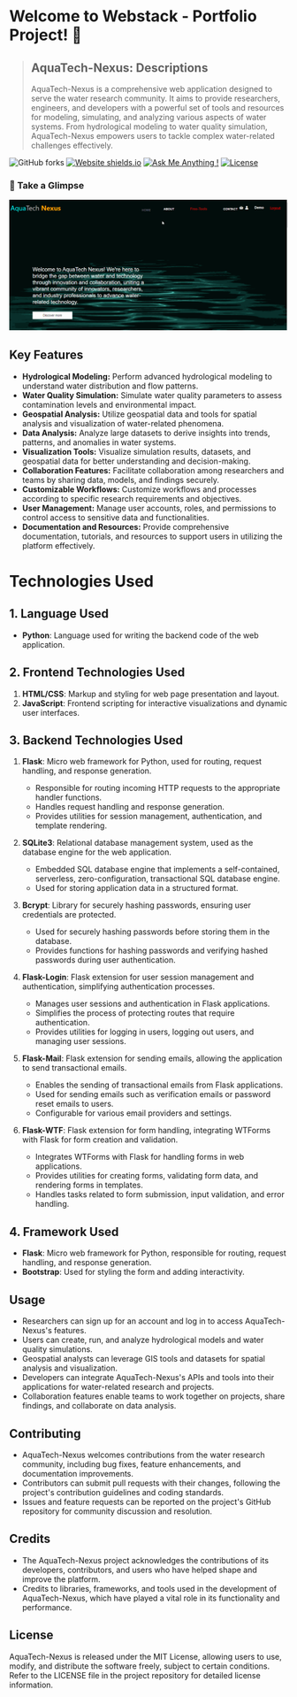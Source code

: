 # Welcome to Webstack - Portfolio Project! 🚀

> ## AquaTech-Nexus: Descriptions
> AquaTech-Nexus is a comprehensive web application designed to serve the water research community. It aims to provide researchers, engineers, and developers with a powerful set of tools and resources for modeling, simulating, and analyzing various aspects of water systems. From hydrological modeling to water quality simulation, AquaTech-Nexus empowers users to tackle complex water-related challenges effectively.

![GitHub forks](https://img.shields.io/github/forks/DemisoDaba/DemisoDaba.github.io)
[![Website shields.io](https://img.shields.io/badge/website-up-yellow)](http://DemisoDaba.github.io/)
[![Ask Me Anything !](https://img.shields.io/badge/ask%20me-linkedin-1abc9c.svg)](https://www.linkedin.com/in/demiso-daba-swre0/)
[![License](http://img.shields.io/:license-mit-blue.svg?style=flat-square)](http://badges.mit-license.org)

### 🌟 Take a Glimpse
<p align="center"> 
  <kbd>
    <a href="https://DemisoDaba/AquaTech-Nexus" target="_blank"><img src="/flaskapp/static/videos/sample.gif" alt="Portfolio Preview">
  </a>
  </kbd>
</p>

## Key Features

- **Hydrological Modeling:** Perform advanced hydrological modeling to understand water distribution and flow patterns.
- **Water Quality Simulation:** Simulate water quality parameters to assess contamination levels and environmental impact.
- **Geospatial Analysis:** Utilize geospatial data and tools for spatial analysis and visualization of water-related phenomena.
- **Data Analysis:** Analyze large datasets to derive insights into trends, patterns, and anomalies in water systems.
- **Visualization Tools:** Visualize simulation results, datasets, and geospatial data for better understanding and decision-making.
- **Collaboration Features:** Facilitate collaboration among researchers and teams by sharing data, models, and findings securely.
- **Customizable Workflows:** Customize workflows and processes according to specific research requirements and objectives.
- **User Management:** Manage user accounts, roles, and permissions to control access to sensitive data and functionalities.
- **Documentation and Resources:** Provide comprehensive documentation, tutorials, and resources to support users in utilizing the platform effectively.

# Technologies Used

## 1. Language Used
- **Python**: Language used for writing the backend code of the web application.

## 2. Frontend Technologies Used
   1. **HTML/CSS**: Markup and styling for web page presentation and layout.
   2. **JavaScript**: Frontend scripting for interactive visualizations and dynamic user interfaces.

## 3. Backend Technologies Used
   1. **Flask**: Micro web framework for Python, used for routing, request handling, and response generation.
       - Responsible for routing incoming HTTP requests to the appropriate handler functions.
       - Handles request handling and response generation.
       - Provides utilities for session management, authentication, and template rendering.

   2. **SQLite3**: Relational database management system, used as the database engine for the web application.
       - Embedded SQL database engine that implements a self-contained, serverless, zero-configuration, transactional SQL database engine.
       - Used for storing application data in a structured format.

   3. **Bcrypt**: Library for securely hashing passwords, ensuring user credentials are protected.
       - Used for securely hashing passwords before storing them in the database.
       - Provides functions for hashing passwords and verifying hashed passwords during user authentication.

   4. **Flask-Login**: Flask extension for user session management and authentication, simplifying authentication processes.
       - Manages user sessions and authentication in Flask applications.
       - Simplifies the process of protecting routes that require authentication.
       - Provides utilities for logging in users, logging out users, and managing user sessions.

   5. **Flask-Mail**: Flask extension for sending emails, allowing the application to send transactional emails.
       - Enables the sending of transactional emails from Flask applications.
       - Used for sending emails such as verification emails or password reset emails to users.
       - Configurable for various email providers and settings.

   6. **Flask-WTF**: Flask extension for form handling, integrating WTForms with Flask for form creation and validation.
       - Integrates WTForms with Flask for handling forms in web applications.
       - Provides utilities for creating forms, validating form data, and rendering forms in templates.
       - Handles tasks related to form submission, input validation, and error handling.

## 4. Framework Used
- **Flask**: Micro web framework for Python, responsible for routing, request handling, and response generation.
- **Bootstrap**: Used for styling the form and adding interactivity.


## Usage

- Researchers can sign up for an account and log in to access AquaTech-Nexus's features.
- Users can create, run, and analyze hydrological models and water quality simulations.
- Geospatial analysts can leverage GIS tools and datasets for spatial analysis and visualization.
- Developers can integrate AquaTech-Nexus's APIs and tools into their applications for water-related research and projects.
- Collaboration features enable teams to work together on projects, share findings, and collaborate on data analysis.

## Contributing

- AquaTech-Nexus welcomes contributions from the water research community, including bug fixes, feature enhancements, and documentation improvements.
- Contributors can submit pull requests with their changes, following the project's contribution guidelines and coding standards.
- Issues and feature requests can be reported on the project's GitHub repository for community discussion and resolution.

## Credits

- The AquaTech-Nexus project acknowledges the contributions of its developers, contributors, and users who have helped shape and improve the platform.
- Credits to libraries, frameworks, and tools used in the development of AquaTech-Nexus, which have played a vital role in its functionality and performance.

## License

AquaTech-Nexus is released under the MIT License, allowing users to use, modify, and distribute the software freely, subject to certain conditions. Refer to the LICENSE file in the project repository for detailed license information.
